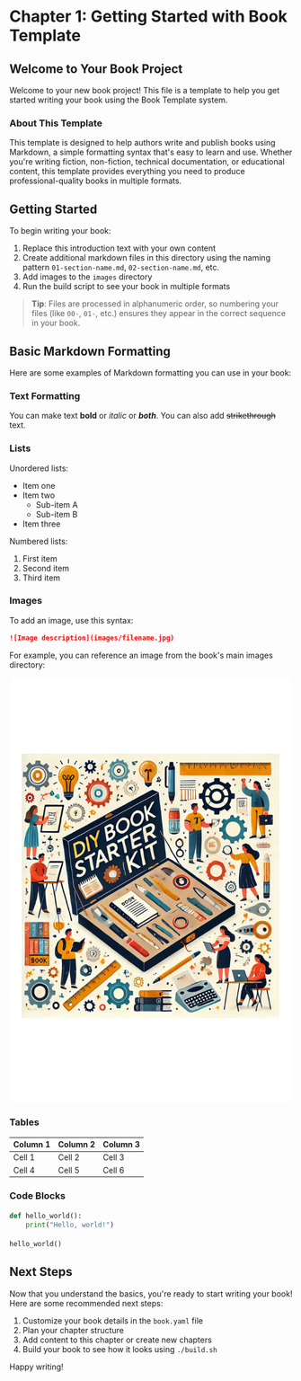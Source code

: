 # Chapter 1: Getting Started with Book Template

## Welcome to Your Book Project

Welcome to your new book project! This file is a template to help you get started writing your book using the Book Template system.

### About This Template

This template is designed to help authors write and publish books using Markdown, a simple formatting syntax that's easy to learn and use. Whether you're writing fiction, non-fiction, technical documentation, or educational content, this template provides everything you need to produce professional-quality books in multiple formats.

## Getting Started

To begin writing your book:

1. Replace this introduction text with your own content
2. Create additional markdown files in this directory using the naming pattern `01-section-name.md`, `02-section-name.md`, etc.
3. Add images to the `images` directory
4. Run the build script to see your book in multiple formats

> **Tip**: Files are processed in alphanumeric order, so numbering your files (like `00-`, `01-`, etc.) ensures they appear in the correct sequence in your book.

## Basic Markdown Formatting

Here are some examples of Markdown formatting you can use in your book:

### Text Formatting

You can make text **bold** or *italic* or ***both***. You can also add ~~strikethrough~~ text.

### Lists

Unordered lists:

* Item one
* Item two
  * Sub-item A
  * Sub-item B
* Item three

Numbered lists:

1. First item
2. Second item
3. Third item

### Images

To add an image, use this syntax:

```markdown
![Image description](images/filename.jpg)
```

For example, you can reference an image from the book's main images directory:

![Book cover](../../images/cover.jpg)

### Tables

| Column 1 | Column 2 | Column 3 |
|----------|----------|----------|
| Cell 1   | Cell 2   | Cell 3   |
| Cell 4   | Cell 5   | Cell 6   |

### Code Blocks

```python
def hello_world():
    print("Hello, world!")

hello_world()
```

## Next Steps

Now that you understand the basics, you're ready to start writing your book! Here are some recommended next steps:

1. Customize your book details in the `book.yaml` file
2. Plan your chapter structure
3. Add content to this chapter or create new chapters
4. Build your book to see how it looks using `./build.sh`

Happy writing!